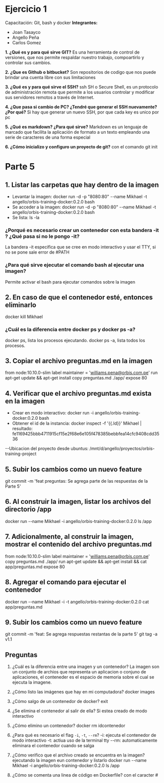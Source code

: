 # Ejercicio 1
Capacitación: Git, bash y docker
**Integrantes:**
- Joan Tasayco
- Angello Peña
- Carlos Gomez

**1. ¿Qué es y para qué sirve GIT?**
Es una herramienta de control de versiones, que nos permite respaldar nuestro trabajo, compoartirlo y controlar sus cambios.

**2. ¿Que es Github o bitbucket?**
Son repositorios de codigo que nos puede brindar una cuenta libre con sus limitaciones

**3. ¿Qué es y para qué sirve el SSH?**
ssh SH o Secure Shell, es un protocolo de administración remota que permite a los usuarios controlar y modificar sus servidores remotos a través de Internet.

**4. ¿Que pasa si cambio de PC? ¿Tendré que generar el SSH nuevamente?¿Por qué?**
Si hay que generar un nuevo SSH, por que cada key es unico por pc

**5. ¿Qué es markdown? ¿Para qué sirve?**
Markdown es un lenguaje de marcado que facilita la aplicación de formato a un texto empleando una serie de caracteres de una forma especial

**6. ¿Cómo inicializo y configuro un proyecto de git?**
con el comando git init

# Parte 5

## 1. Listar las carpetas que hay dentro de la imagen

- Levantar la imagen: docker run -d -p "8080:80" --name  Mikhael -t angello/orbis-training-docker:0.2.0 bash
- Se acceder a la imagen: docker run -d -p "8080:80" --name  Mikhael -t angello/orbis-training-docker:0.2.0 bash
- Se lista: ls -la

### ¿Porqué es necesario crear un contenedor con esta bandera -it ? ¿Qué pasa si no le pongo -it?
La bandera -it especifica que se cree en modo interactivo y usar el TTY, si no se pone sale error de #PATH

### ¿Para qué sirve ejecutar el comando bash al ejecutar una imagen?
Permite activar el bash para ejecutar comandos sobre la imagen

## 2. En caso de que el contenedor esté, entonces eliminarlo
docker kill Mikhael

### ¿Cuál es la diferencia entre docker ps y docker ps -a?
docker ps, lista los procesos ejecutando. 
docker ps -a, lista todos los procesos.

## 3. Copiar el archivo preguntas.md en la imagen
from node:10.10.0-slim
label maintainer = 'williams.pena@orbis.com.pe'
run apt-get update && apt-get install
copy preguntas.md  ./app/
expose 80

## 4. Verificar que el archivo preguntas.md exista en la imagen

- Crear en modo interactivo: docker run -i angello/orbis-training-docker:0.2.0 bash
- Obtener el id de la instancia: docker inspect -f '{{.Id}}'  Mikhael | resultado: fe1169425bbb4711915cf15e2f68e6e105f478385bebbfea14cfc9408cdd3536

--Ubicacion del proyecto desde ubuntus: 
/mnt/d/angello/proyectos/orbis-training-project

## 5. Subir los cambios como un nuevo feature
git commit -m 'feat preguntas: Se agrega parte de las respuestas de la Parte 5'

## 6. Al construir la imagen, listar los archivos del directorio /app
docker run --name Mikhael -i angello/orbis-training-docker:0.2.0 ls /app

## 7. Adicionalmente, al construir la imagen, mostrar el contenido del archivo preguntas.md
from node:10.10.0-slim
label maintainer = 'williams.pena@orbis.com.pe'
copy preguntas.md  ./app/
run apt-get update && apt-get install && cat app/preguntas.md
expose 80

## 8. Agregar el comando para ejecutar el contenedor
docker run --name Mikhael -i -t angello/orbis-training-docker:0.2.0 cat app/preguntas.md

## 9. Subir los cambios como un nuevo feature
git commit -m 'feat: Se agrega respuestas restantas de la parte 5'
git tag -a v1.1

## Preguntas

1. ¿Cuál es la diferencia entre una imagen y un contenedor?
La imagen son un conjunto de archios que representa un aplicacion o conjuno de aplicaciones, el conteneder es el espacio de memoria sobre el cual se ejecuta la imagene.

2. ¿Cómo listo las imágenes que hay en mi computadora?
docker images

3. ¿Cómo salgo de un contenedor de docker?
exit

4. ¿Se elimina el contenedor al salir de ella?
Si estea creado de modo interactivo

5. ¿Cómo elimino un contenedor?
docker rm idcontenedor

6. ¿Para qué es necesario el flag `-i`, `-t`, `--rm`?
-i: ejecuta el contenedor de modo interactivo
-t: actiua uso de la terminal tty
--rm: automaticamente eliminara el contenedor cuando se salga

7. ¿Cómo verifico que el archivo creado se encuentra en la imagen?
ejecutando la imagen eun contenedor y listarlo
docker run --name Mikhael -i angello/orbis-training-docker:0.2.0 ls /app

8. ¿Cómo se comenta una linea de código en Dockerfile?
con el caracter #